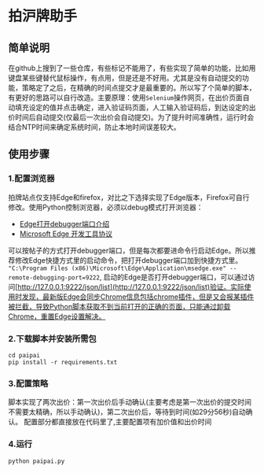 # 拍沪牌助手

## 简单说明
在github上搜到了一些仓库，有些标记不能用了，有些实现了简单的功能，比如用键盘某些键替代鼠标操作，有点用，但是还是不好用。尤其是没有自动提交的功能，策略定了之后，在精确的时间点提交才是最重要的。所以写了个简单的脚本，有更好的思路可以自行改造。主要原理：使用```Selenium```操作网页，在出价页面自动填充设定的值并点击确定，进入验证码页面，人工输入验证码后，到达设定的出价时间后自动提交(仅最后一次出价会自动提交)。为了提升时间准确性，运行时会结合NTP时间来确定系统时间，防止本地时间误差较大。

## 使用步骤
### 1.配置浏览器
拍牌站点仅支持Edge和firefox，对比之下选择实现了Edge版本，Firefox可自行修改。使用Python控制浏览器，必须以debug模式打开浏览器：
* [Edge打开debugger端口介绍](https://blog.csdn.net/m0_72760466/article/details/128748358)
* [Microsoft Edge 开发工具协议](https://learn.microsoft.com/zh-cn/microsoft-edge/devtools-protocol-chromium/)

可以按帖子的方式打开debugger端口，但是每次都要进命令行启动Edge。所以推荐修改Edge快捷方式里的启动命令，把打开debugger端口加到快捷方式里。
```"C:\Program Files (x86)\Microsoft\Edge\Application\msedge.exe" --remote-debugging-port=9222```, 启动的Edge是否打开debugger端口，可以通过访问[http://127.0.0.1:9222/json/list](http://127.0.0.1:9222/json/list)验证。实际使用时发现，最新版Edge会同步Chrome信息包括chrome插件，但是又会报某插件被拦截，导致Python脚本获取不到当前打开的正确的页面，只能通过卸载Chrome，重置Edge设置解决。
### 2.下载脚本并安装所需包
```shell
cd paipai
pip install -r requirements.txt
```

### 3.配置策略
脚本实现了两次出价：第一次出价后手动确认(主要考虑是第一次出价的提交时间不需要太精确，所以手动确认)，第二次出价后，等待到时间(如29分56秒)自动确认。
配置部分都直接放在代码里了,主要配置项有加价值和出价时间

### 4.运行
```shell
python paipai.py
```